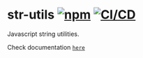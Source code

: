 # str-utils [![npm](https://img.shields.io/npm/v/@riadh-adrani/str-utils?str=blue)](https://www.npmjs.com/package/@riadh-adrani/str-utils) [![CI/CD](https://github.com/RiadhAdrani/str-utils/actions/workflows/actions.yml/badge.svg)](https://github.com/RiadhAdrani/str-utils/actions/workflows/actions.yml)

Javascript string utilities.

Check documentation [`here`](https://riadhadrani.github.io/utility-js/string.html)
